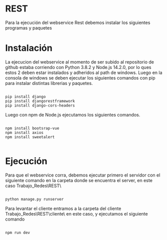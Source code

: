 # REST

Para la ejecución del webservice Rest debemos instalar los siguientes programas y paquetes


# Instalación

La ejecucion del webservice al momento de ser subido al repositorio de github estaba corriendo con Python 3.8.2 y Node.js 14.2.0, por lo ques estos 2 deben estar instalados y adheridos al path de windows.
Luego en la consola de windows se deben ejecutar los siguientes comandos con pip para instalar distintas librerias y paquetes.

```

pip install django
pip install djangorestframework
pip install django-cors-headers

```

Luego con npm de Node.js ejecutamos los siguientes comandos.

```

npm install bootsrap-vue
npm install axios
npm install sweetalert


```

# Ejecución

Para que el webservice corra, debemos ejecutar primero el servidor con el siguiente comando en la carpeta donde se encuentra el server, en este caso Trabajo_Redes\REST\

```

python manage.py runserver

```

Para levantar el cliente entramos a la carpeta del cliente Trabajo_Redes\REST\cliente\ en este caso, y ejecutamos el siguiente comando

```

npm run dev

```

